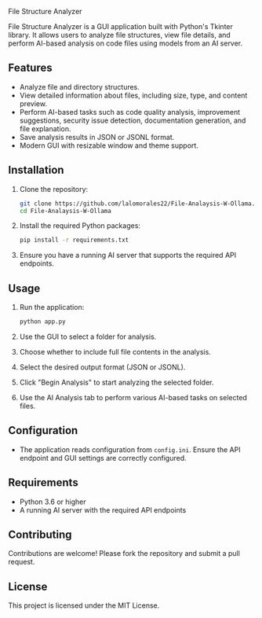 File Structure Analyzer

File Structure Analyzer is a GUI application built with Python's Tkinter library. It allows users to analyze file structures, view file details, and perform AI-based analysis on code files using models from an AI server.

## Features

- Analyze file and directory structures.
- View detailed information about files, including size, type, and content preview.
- Perform AI-based tasks such as code quality analysis, improvement suggestions, security issue detection, documentation generation, and file explanation.
- Save analysis results in JSON or JSONL format.
- Modern GUI with resizable window and theme support.

## Installation

1. Clone the repository:

   ```bash
   git clone https://github.com/lalomorales22/File-Analaysis-W-Ollama.git
   cd File-Analaysis-W-Ollama
   ```

2. Install the required Python packages:

   ```bash
   pip install -r requirements.txt
   ```

3. Ensure you have a running AI server that supports the required API endpoints.

## Usage

1. Run the application:

   ```bash
   python app.py
   ```

2. Use the GUI to select a folder for analysis.

3. Choose whether to include full file contents in the analysis.

4. Select the desired output format (JSON or JSONL).

5. Click "Begin Analysis" to start analyzing the selected folder.

6. Use the AI Analysis tab to perform various AI-based tasks on selected files.

## Configuration

- The application reads configuration from `config.ini`. Ensure the API endpoint and GUI settings are correctly configured.

## Requirements

- Python 3.6 or higher
- A running AI server with the required API endpoints

## Contributing

Contributions are welcome! Please fork the repository and submit a pull request.

## License

This project is licensed under the MIT License.